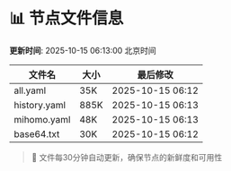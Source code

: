 # 📊 节点文件信息

**更新时间**: 2025-10-15 06:13:00 北京时间

| 文件名 | 大小 | 最后修改 |
|--------|------|----------|
| all.yaml | 35K | 2025-10-15 06:12 |
| history.yaml | 885K | 2025-10-15 06:13 |
| mihomo.yaml | 48K | 2025-10-15 06:13 |
| base64.txt | 30K | 2025-10-15 06:12 |

> 🔄 文件每30分钟自动更新，确保节点的新鲜度和可用性
